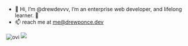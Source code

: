 - 👋 Hi, I’m @drewdevvv, I’m an enterprise web developer, and lifelong learner. 🌱
- 📫 reach me at <a href="mailto:me@drewponce.dev">me@drewponce.dev</a>

<img align="center" src="https://github-readme-stats.vercel.app/api/top-langs?username=drewdevvv&show_icons=true&locale=en&layout=compact&theme=chartreuse-dark" alt="ovi" />
<img src="https://github-profile-trophy.vercel.app/?username=drewdevvv&theme=juicyfresh&no-bg=true" />
<!---
drewdevvv/drewdevvv is a ✨ special ✨ repository because its `README.md` (this file) appears on your GitHub profile.
You can click the Preview link to take a look at your changes.
--->
